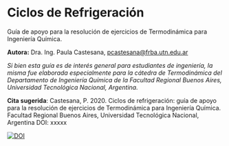 # Ciclos de Refrigeración
Guía de apoyo para la resolución de ejercicios de Termodinámica para Ingeniería Química.


**Autora:** Dra. Ing. Paula Castesana, pcastesana@frba.utn.edu.ar


_Si bien esta guía es de interés general para estudiantes de ingeniería, la misma fue elaborada especialmente para la cátedra de Termodinámica del Departamento de Ingeniería Química de la Facultad Regional Buenos Aires, Universidad Tecnológica Nacional, Argentina._


**Cita sugerida**: Castesana, P. 2020. Ciclos de refrigeración: guía de apoyo para la resolución de ejercicios de Termodinámica para Ingeniería Química. Facultad Regional Buenos Aires, Universidad Tecnológica Nacional, Argentina DOI: xxxxx


[![DOI](https://zenodo.org/badge/DOI/10.5281/zenodo.xxxxxx.svg)](https://doi.org/10.5281/zenodo.xxxxxxx)
